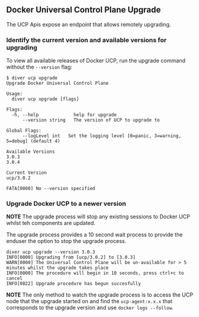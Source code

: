 ## Docker Universal Control Plane Upgrade

The UCP Apis expose an endpoint that allows remotely upgrading.

### Identify the current version and available versions for upgrading

To view all available releases of Docker UCP, run the upgrade command without the `--version` flag: 

```
$ diver ucp upgrade
Upgrade Docker Universal Control Plane

Usage:
  diver ucp upgrade [flags]

Flags:
  -h, --help             help for upgrade
      --version string   The version of UCP to upgrade to

Global Flags:
      --logLevel int   Set the logging level [0=panic, 3=warning, 5=debug] (default 4)

Available Versions
3.0.3
3.0.4

Current Version
ucp/3.0.2

FATA[0000] No --version specified
```

### Upgrade Docker UCP to a newer version

**NOTE** The upgrade process will stop any existing sessions to Docker UCP whilst teh components are updated.

The upgrade process provides a 10 second wait process to provide the enduser the option to stop the upgrade process.

```
diver ucp upgrade --version 3.0.3
INFO[0000] Upgrading from [ucp/3.0.2] to [3.0.3]
WARN[0000] The Universal Control Plane will be un-available for > 5 minutes whilst the upgrade takes place
INFO[0000] The procedure will begin in 10 seconds, press ctrl+c to cancel
INFO[0022] Upgrade procedure has begun succesfully
```

**NOTE** The only method to watch the upgrade process is to access the UCP node that the upgrade started on and find the `ucp-agent:x.x.x` that corresponds to the upgrade version and use `docker logs --follow`.
